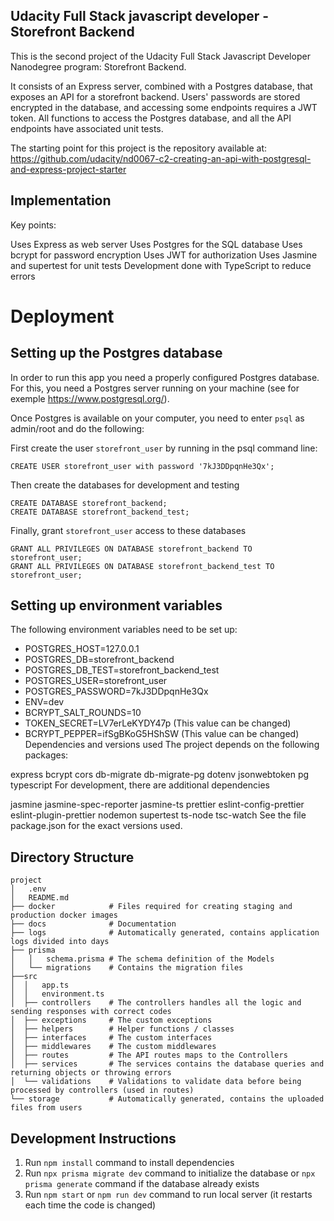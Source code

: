 ## Udacity Full Stack javascript developer - Storefront Backend
This is the second project of the Udacity Full Stack Javascript Developer Nanodegree program: Storefront Backend.

It consists of an Express server, combined with a Postgres database, that exposes an API for a storefront backend. Users' passwords are stored encrypted in the database, and accessing some endpoints requires a JWT token. All functions to access the Postgres database, and all the API endpoints have associated unit tests.

The starting point for this project is the repository available at: https://github.com/udacity/nd0067-c2-creating-an-api-with-postgresql-and-express-project-starter

## Implementation
Key points:

Uses Express as web server
Uses Postgres for the SQL database
Uses bcrypt for password encryption
Uses JWT for authorization
Uses Jasmine and supertest for unit tests
Development done with TypeScript to reduce errors
# Deployment

## Setting up the Postgres database
In order to run this app you need a properly configured Postgres database. For this, you need a Postgres server running on your machine (see for exemple https://www.postgresql.org/).

Once Postgres is available on your computer, you need to enter `psql` as admin/root and do the following:

First create the user `storefront_user` by running in the psql command line:
```
CREATE USER storefront_user with password '7kJ3DDpqnHe3Qx';
```
Then create the databases for development and testing
```
CREATE DATABASE storefront_backend;
CREATE DATABASE storefront_backend_test;
```
Finally, grant `storefront_user` access to these databases
```
GRANT ALL PRIVILEGES ON DATABASE storefront_backend TO storefront_user;
GRANT ALL PRIVILEGES ON DATABASE storefront_backend_test TO storefront_user;
```

## Setting up environment variables
The following environment variables need to be set up:
- POSTGRES_HOST=127.0.0.1
- POSTGRES_DB=storefront_backend
- POSTGRES_DB_TEST=storefront_backend_test
- POSTGRES_USER=storefront_user
- POSTGRES_PASSWORD=7kJ3DDpqnHe3Qx
- ENV=dev
- BCRYPT_SALT_ROUNDS=10
- TOKEN_SECRET=LV7erLeKYDY47p (This value can be changed)
- BCRYPT_PEPPER=ifSgBKoG5HShSW (This value can be changed)
Dependencies and versions used
The project depends on the following packages:

express
bcrypt
cors
db-migrate
db-migrate-pg
dotenv
jsonwebtoken
pg
typescript
For development, there are additional dependencies

jasmine
jasmine-spec-reporter
jasmine-ts
prettier
eslint-config-prettier
eslint-plugin-prettier
nodemon
supertest
ts-node
tsc-watch
See the file package.json for the exact versions used.

## Directory Structure
```
project
│   .env   
│   README.md
├── docker            # Files required for creating staging and production docker images
├── docs              # Documentation
├── logs              # Automatically generated, contains application logs divided into days
├── prisma            
│   │   schema.prisma # The schema definition of the Models
│   └── migrations    # Contains the migration files
├──src
│  │   app.ts
│  │   environment.ts
│  ├── controllers    # The controllers handles all the logic and sending responses with correct codes
│  ├── exceptions     # The custom exceptions
│  ├── helpers        # Helper functions / classes
│  ├── interfaces     # The custom interfaces
│  ├── middlewares    # The custom middlewares
│  ├── routes         # The API routes maps to the Controllers
│  ├── services       # The services contains the database queries and returning objects or throwing errors
│  └── validations    # Validations to validate data before being processed by controllers (used in routes)
└── storage           # Automatically generated, contains the uploaded files from users
```

## Development Instructions

1. Run `npm install` command to install dependencies
2. Run `npx prisma migrate dev` command to initialize the database or `npx prisma generate` command if the database already exists
3. Run `npm start` or `npm run dev` command to run local server (it restarts each time the code is changed)



